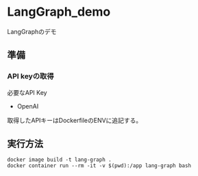 # LangGraph_demo
LangGraphのデモ

## 準備
### API keyの取得

必要なAPI Key

- OpenAI

取得したAPIキーはDockerfileのENVに追記する。

## 実行方法
```
docker image build -t lang-graph .
docker container run --rm -it -v $(pwd):/app lang-graph bash
```